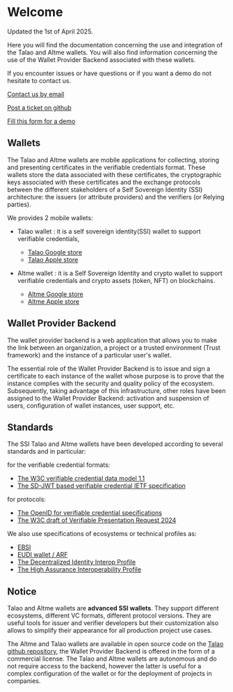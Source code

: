 # Welcome

Updated the 1st of April 2025.

Here you will find the documentation concerning the use and integration of the Talao and Altme wallets. You will also find information concerning the use of the Wallet Provider Backend associated with these wallets.

If you encounter issues or have questions or if you want a demo do not hesitate to contact us.

[Contact us by email](mailto:contact@talao.io)

[Post a ticket on github](https://github.com/TalaoDAO/AltMe/issues)

[Fill this form for a demo](https://qhf0siml406.typeform.com/to/PdULRDIV?typeform-source=talao.io)

## Wallets

The Talao and Altme wallets are mobile applications for collecting, storing and presenting certificates in the verifiable credentials format. These wallets store the data associated with these certificates, the cryptographic keys associated with these certificates and the exchange protocols between the different stakeholders of a Self Sovereign Identity (SSI) architecture: the issuers (or attribute providers) and the verifiers (or Relying parties).

We provides 2 mobile wallets:

* Talao wallet : it is a self sovereign identity(SSI) wallet to support verifiable credentials,

  * [Talao Google store](https://play.google.com/store/apps/details?id=co.talao.wallet)
  * [Talao Apple store](https://apps.apple.com/fr/app/talao-wallet/id1582183266?platform=iphone)
* Altme wallet : it is a Self Sovereign Identity and crypto wallet to support verifiable credentials and crypto assets (token, NFT) on blockchains.

  * [Altme Google store](https://play.google.com/store/apps/details?id=co.altme.alt.me.altme&hl=en-US&pli=1)
  * [Altme Apple store](https://apps.apple.com/fr/app/altme-wallet/id1633216869)

## Wallet Provider Backend

The wallet provider backend is a web application that allows you to make the link between an organization, a project or a trusted environment (Trust framework) and the instance of a particular user's wallet.

The essential role of the Wallet Provider Backend is to issue and sign a certificate to each instance of the wallet whose purpose is to prove that the instance complies with the security and quality policy of the ecosystem. Subsequently, taking advantage of this infrastructure, other roles have been assigned to the Wallet Provider Backend: activation and suspension of users, configuration of wallet instances, user support, etc.

## Standards

The SSI Talao and Altme wallets have been developed according to several standards and in particular:

for the verifiable credential formats:

- [The W3C verifiable credential data model 1.1](https://www.w3.org/TR/vc-data-model/)
- [The SD-JWT based verifiable credential IETF specification](https://www.ietf.org/archive/id/draft-ietf-oauth-sd-jwt-vc-01.html)

for protocols:

- [The OpenID for verifiable credential specifications](https://openid.net/sg/openid4vc/)
- [The W3C draft of Verifiable Presentation Request 2024](https://w3c-ccg.github.io/vp-request-spec/)

We also use specifications of ecosystems or technical profiles as:

* [EBSI](https://ec.europa.eu/digital-building-blocks/sites/display/EBSI/Home)
* [EUDI wallet / ARF](https://eu-digital-identity-wallet.github.io/eudi-doc-architecture-and-reference-framework/1.1.0/arf/)
* [The Decentralized Identity Interop Profile](https://dutchblockchaincoalition.org/en/bouwstenen-2/diip-2)
* [The High Assurance Interoperability Profile](https://openid.net/specs/openid4vc-high-assurance-interoperability-profile-sd-jwt-vc-1_0.html)

## Notice

Talao and Altme wallets are **advanced SSI wallets**. They support different ecosystems, different VC formats, different protocol versions. They are useful tools for issuer and verifier developers but their customization also allows to simplify their appearance for all production project use cases.

The Altme and Talao wallets are available in open source code on the [Talao github repository](https://github.com/TalaoDAO/AltMe), the Wallet Provider Backend is offered in the form of a commercial license. The Talao and Altme wallets are autonomous and do not require access to the backend, however the latter is useful for a complex configuration of the wallet or for the deployment of projects in companies.
